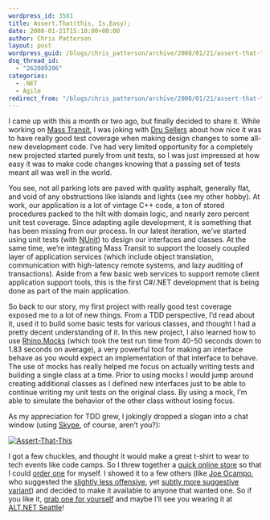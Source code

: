 ```yaml
---
wordpress_id: 3581
title: Assert.That(this, Is.Easy);
date: 2008-01-21T15:10:00+00:00
author: Chris Patterson
layout: post
wordpress_guid: /blogs/chris_patterson/archive/2008/01/21/assert-that-this-is-easy.aspx
dsq_thread_id:
  - "262089206"
categories:
  - .NET
  - Agile
redirect_from: "/blogs/chris_patterson/archive/2008/01/21/assert-that-this-is-easy.aspx/"
---
```

I came up with this a month or two ago, but finally decided to share it. While working on [Mass Transit](http://masstransit.googlecode.com/), I was joking with [Dru Sellers](http://geekswithblogs.net/dsellers/Default.aspx) about how nice it was to have really good test coverage when making design changes to some all-new development code. I&#8217;ve had very limited opportunity for a completely new projected started purely from unit tests, so I was just impressed at how easy it was to make code changes knowing that a passing set of tests meant all was well in the world.

You see, not all parking lots are paved with quality asphalt, generally flat, and void of any obstructions like islands and lights (see my other hobby). At work, our application is a lot of vintage C++ code, a ton of stored procedures packed to the hilt with domain logic, and nearly zero percent unit test coverage. Since adapting agile development, it is something that has been missing from our process. In our latest iteration, we&#8217;ve started using unit tests (with [NUnit](http://www.nunit.org/index.php)) to design our interfaces and classes. At the same time, we&#8217;re integrating Mass Transit to support the loosely coupled layer of application services (which include object translation, communication with high-latency remote systems, and lazy auditing of transactions). Aside from a few basic web services to support remote client application support tools, this is the first C#/.NET development that is being done as part of the main application.

So back to our story, my first project with really good test coverage exposed me to a lot of new things. From a TDD perspective, I&#8217;d read about it, used it to build some basic tests for various classes, and thought I had a pretty decent understanding of it. In this new project, I also learned how to use [Rhino.Mocks](http://www.ayende.com/projects/rhino-mocks.aspx) (which took the test run time from 40-50 seconds down to 1.83 seconds on average), a very powerful tool for making an interface behave as you would expect an implementation of that interface to behave. The use of mocks has really helped me focus on actually writing tests and building a single class at a time. Prior to using mocks I would jump around creating additional classes as I defined new interfaces just to be able to continue writing my unit tests on the original class. By using a mock, I&#8217;m able to simulate the behavior of the other class without losing focus.

As my appreciation for TDD grew, I jokingly dropped a slogan into a chat window (using [Skype](http://www.skype.com/welcomeback/), of course, aren&#8217;t you?):

[<img src="http://farm3.static.flickr.com/2107/2208925827_c424ecb144.jpg?v=0" alt="Assert-That-This" border="0" />](http://www.cafepress.com/phatboyg.210816995)

I got a few chuckles, and thought it would make a great t-shirt to wear to tech events like code camps. So I threw together a [quick online store](http://www.cafepress.com/phatboyg.210816995) so that I could [order one](http://www.cafepress.com/phatboyg.210816995) for myself. I showed it to a few others (like [Joe Ocampo](http://lostechies.com/blogs/joe_ocampo/default.aspx), who suggested the [slightly less offensive](http://www.cafepress.com/phatboyg.216752029), yet [subtly more suggestive variant](http://www.cafepress.com/phatboyg.216753686)) and decided to make it available to anyone that wanted one. So if you like it, [grab one for yourself](http://www.cafepress.com/phatboyg) and maybe I&#8217;ll see you wearing it at [ALT.NET Seattle](http://codebetter.com/blogs/david_laribee/archive/2008/01/16/alt-net-open-spaces-seattle.aspx)!